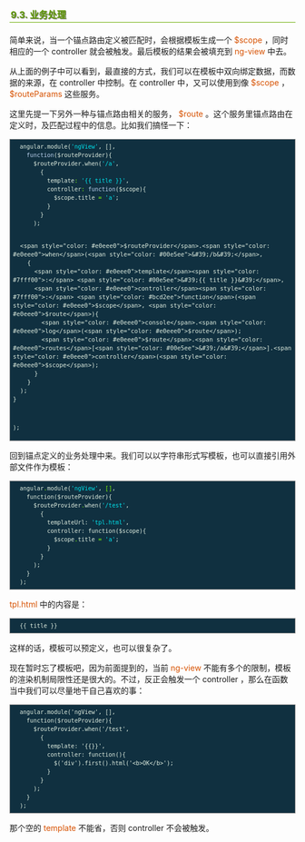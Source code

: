 <h2 style=" border-bottom: 1px solid #69ab01; color: #5e9802; padding: 2px; text-shadow: 1px 1px 1px gray; margin: 20px auto; font-size: medium;">9.3. 业务处理</h2>

<p style="margin: 15px 0;">
简单来说，当一个锚点路由定义被匹配时，会根据模板生成一个 <i style=" color: #d75100; font-style: normal; ">$scope</i> ，同时相应的一个 controller 就会被触发。最后模板的结果会被填充到 <i style=" color: #d75100; font-style: normal; ">ng-view</i> 中去。
</p>
<p style="margin: 15px 0;">
从上面的例子中可以看到，最直接的方式，我们可以在模板中双向绑定数据，而数据的来源，在 controller 中控制。在 controller 中，又可以使用到像 <i style=" color: #d75100; font-style: normal; ">$scope</i> ， <i style=" color: #d75100; font-style: normal; ">$routeParams</i> 这些服务。
</p>
<p style="margin: 15px 0;">
这里先提一下另外一种与锚点路由相关的服务， <i style=" color: #d75100; font-style: normal; ">$route</i> 。这个服务里锚点路由在定义时，及匹配过程中的信息。比如我们搞怪一下：
</p>

<div class="highlight" style="background: #103040"><pre style=" white-space: pre-wrap; word-wrap: break-word; border: 1px solid #888; font-size: small; line-height: 1.5em; padding: 5px;; color: #e0eee0; background: #103040;">  <span style="color: #e0eee0">angular</span>.<span style="color: #e0eee0">module</span>(<span style="color: #00e5ee">&#39;ngView&#39;</span>, [],
    <span style="color: #bcd2ee">function</span>(<span style="color: #e0eee0">$routeProvider</span>){
      <span style="color: #e0eee0">$routeProvider</span>.<span style="color: #e0eee0">when</span>(<span style="color: #00e5ee">&#39;/a&#39;</span>,
        {
          <span style="color: #e0eee0">template</span><span style="color: #7fff00">:</span> <span style="color: #00e5ee">&#39;{{ title }}&#39;</span>,
          <span style="color: #e0eee0">controller</span><span style="color: #7fff00">:</span> <span style="color: #bcd2ee">function</span>(<span style="color: #e0eee0">$scope</span>){
            <span style="color: #e0eee0">$scope</span>.<span style="color: #e0eee0">title</span> <span style="color: #7fff00">=</span> <span style="color: #00e5ee">&#39;a&#39;</span>;
          }
        }
      );
  
      <span style="color: #e0eee0">$routeProvider</span>.<span style="color: #e0eee0">when</span>(<span style="color: #00e5ee">&#39;/b&#39;</span>,
        {
          <span style="color: #e0eee0">template</span><span style="color: #7fff00">:</span> <span style="color: #00e5ee">&#39;{{ title }}&#39;</span>,
          <span style="color: #e0eee0">controller</span><span style="color: #7fff00">:</span> <span style="color: #bcd2ee">function</span>(<span style="color: #e0eee0">$scope</span>, <span style="color: #e0eee0">$route</span>){
            <span style="color: #e0eee0">console</span>.<span style="color: #e0eee0">log</span>(<span style="color: #e0eee0">$route</span>);
            <span style="color: #e0eee0">$route</span>.<span style="color: #e0eee0">routes</span>[<span style="color: #00e5ee">&#39;/a&#39;</span>].<span style="color: #e0eee0">controller</span>(<span style="color: #e0eee0">$scope</span>);
          }
        }
      );
    }
  );
</pre></div>


<p style="margin: 15px 0;">
回到锚点定义的业务处理中来。我们可以以字符串形式写模板，也可以直接引用外部文件作为模板：
</p>

<div class="highlight" style="background: #103040"><pre style=" white-space: pre-wrap; word-wrap: break-word; border: 1px solid #888; font-size: small; line-height: 1.5em; padding: 5px;; color: #e0eee0; background: #103040;">  <span style="color: #e0eee0">angular</span><span style="color: #7fff00">.</span><span style="color: #e0eee0">module</span>(<span style="color: #00e5ee">&#39;ngView&#39;</span>, <span style="color: #7fff00">[]</span>,
    <span style="color: #e0eee0">function</span>(<span style="color: #e0eee0">$routeProvider</span>){
      <span style="color: #e0eee0">$routeProvider</span><span style="color: #7fff00">.</span><span style="color: #e0eee0">when</span>(<span style="color: #00e5ee">&#39;/test&#39;</span>,
        {
          <span style="color: #e0eee0">templateUrl:</span> <span style="color: #00e5ee">&#39;tpl.html&#39;</span>,
          <span style="color: #e0eee0">controller:</span> <span style="color: #e0eee0">function</span>(<span style="color: #e0eee0">$scope</span>){
            <span style="color: #e0eee0">$scope</span><span style="color: #7fff00">.</span><span style="color: #e0eee0">title</span> <span style="color: #7fff00">=</span> <span style="color: #00e5ee">&#39;a&#39;</span>;
          }
        }
      );
    }
  );
</pre></div>


<p style="margin: 15px 0;">
<i style=" color: #d75100; font-style: normal; ">tpl.html</i> 中的内容是：
</p>

<div class="highlight" style="background: #103040"><pre style=" white-space: pre-wrap; word-wrap: break-word; border: 1px solid #888; font-size: small; line-height: 1.5em; padding: 5px;; color: #e0eee0; background: #103040;">  {{ <span style="color: #e0eee0">title</span> }}
</pre></div>


<p style="margin: 15px 0;">
这样的话，模板可以预定义，也可以很复杂了。
</p>
<p style="margin: 15px 0;">
现在暂时忘了模板吧，因为前面提到的，当前 <i style=" color: #d75100; font-style: normal; ">ng-view</i> 不能有多个的限制，模板的渲染机制局限性还是很大的。不过，反正会触发一个 controller ，那么在函数当中我们可以尽量地干自己喜欢的事：
</p>

<div class="highlight" style="background: #103040"><pre style=" white-space: pre-wrap; word-wrap: break-word; border: 1px solid #888; font-size: small; line-height: 1.5em; padding: 5px;; color: #e0eee0; background: #103040;">  angular.module(&#39;ngView&#39;, [],
    function($routeProvider){
      $routeProvider.when(&#39;/test&#39;,
        {
          template: &#39;{{}}&#39;,
          controller: function(){
            $(&#39;div&#39;).first().html(&#39;<span style="color: #e0eee0">&lt;b&gt;</span>OK<span style="color: #e0eee0">&lt;/b&gt;</span>&#39;);
          }
        }
      );
    }
  );
</pre></div>


<p style="margin: 15px 0;">
那个空的 <i style=" color: #d75100; font-style: normal; ">template</i> 不能省，否则 controller 不会被触发。
</p>